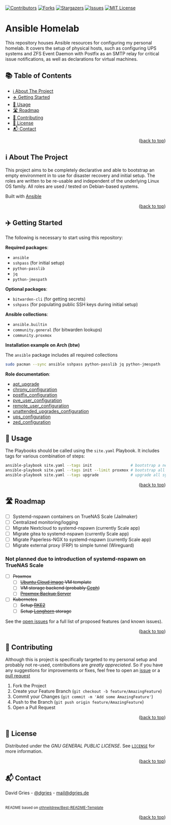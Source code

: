<a name="readme-top"></a>
[![Contributors][contributors-shield]][contributors-url]
[![Forks][forks-shield]][forks-url]
[![Stargazers][stars-shield]][stars-url]
[![Issues][issues-shield]][issues-url]
[![MIT License][license-shield]][license-url]
<!-- omit in toc -->
# Ansible Homelab

This repository houses Ansible resources for configuring my personal homelab.
It covers the setup of physical hosts, such as configuring UPS systems and ZFS Event
Daemon with Postfix as an SMTP relay for critical issue notifications, as well as
declarations for virtual machines.

<!-- omit in toc -->
## 📚 Table of Contents

- [ℹ️ About The Project](#ℹ️-about-the-project)
- [✈️ Getting Started](#️-getting-started)
- [📖 Usage](#-usage)
- [🛣 Roadmap](#-roadmap)
- [🤝 Contributing](#-contributing)
- [📜 License](#-license)
- [📬 Contact](#-contact)


<p align="right">(<a href="#readme-top">back to top</a>)</p>

## ℹ️ About The Project

This project aims to be completely declarative and able to bootstrap an empty environment
in to use for disaster recovery and initial setup. The roles are written to be re-usable
and independent of the underlying Linux OS family. All roles are used / tested on Debian-based
systems.

Built with [Ansible](https://www.ansible.com/)

<p align="right">(<a href="#readme-top">back to top</a>)</p>

## ✈️ Getting Started

The following is necessary to start using this repository:

**Required packages**:

- `ansible`
- `sshpass` (for initial setup)
- `python-passlib`
- `jq`
- `python-jmespath`

**Optional packages**:

- `bitwarden-cli` (for getting secrets)
- `sshpass` (for populating public SSH keys during initial setup)

**Ansible collections**:

- `ansible.builtin`
- `community.general` (for bitwarden lookups)
- `community.proxmox`

**Installation example on Arch (btw)**

The `ansible` package includes all required collections

```bash
sudo pacman --sync ansible sshpass python-passlib jq python-jmespath
```

**Role documentation**:

- [apt_upgrade](roles/apt_upgrade/README.md)
- [chrony_configuration](roles/chrony_configuration/README.md)
- [postfix_configuration](roles/postfix_configuration/README.md)
- [pve_user_configuration](roles/pve_user_configuration/README.md)
- [remote_user_configuration](roles/remote_user_configuration/README.md)
- [unattended_upgrades_configuration](roles/unattended_upgrades_configuration/README.md)
- [ups_configuration](roles/ups_configuration/README.md)
- [zed_configuration](roles/zed_configuration/README.md)

## 📖 Usage

The Playbooks should be called using the `site.yaml` Playbook. It includes tags
for various combination of steps:

```bash
ansible-playbook site.yaml --tags init                 # bootstrap a new environment
ansible-playbook site.yaml --tags init --limit proxmox # bootstrap all proxmox nodes environment
ansible-playbook site.yaml --tags upgrade              # upgrade all systems
```

<p align="right">(<a href="#readme-top">back to top</a>)</p>



<!-- ROADMAP -->
## 🛣 Roadmap

- [ ] Systemd-nspawn containers on TrueNAS Scale (Jailmaker)
- [ ] Centralized monitoring/logging
- [ ] Migrate Nextcloud to systemd-nspawn (currently Scale app)
- [ ] Migrate gitea to systemd-nspawn (currently Scale app)
- [ ] Migrate Paperless-NGX to systemd-nspawn (currently Scale app)
- [ ] Migrate external proxy (FRP) to simple tunnel (Wireguard)

### Not planned due to introduction of systemd-nspawn on TrueNAS Scale
- [ ] ~~Proxmox~~
    - [ ] ~~[Ubuntu Cloud image](https://cloud-images.ubuntu.com/) VM template~~
    - [ ] ~~VM storage backend (probably [Ceph](https://pve.proxmox.com/wiki/Deploy_Hyper-Converged_Ceph_Cluster))~~
    - [ ] ~~[Proxmox Backup Server](https://www.proxmox.com/de/proxmox-backup-server/uebersicht)~~
- [ ] ~~Kubernetes~~
    - [ ] ~~Setup [RKE2](https://docs.rke2.io/)~~
    - [ ] ~~Setup [Longhorn](https://longhorn.io/) storage~~

See the [open issues](https://github.com/justsomescripts/ansible-homelab/issues) for a full list of proposed features (and known issues).

<p align="right">(<a href="#readme-top">back to top</a>)</p>

## 🤝 Contributing

Although this is project is specifically targeted to my personal setup and probably
not re-used, contributions are *greatly appreciated*. So if you have any suggestions
for improvements or fixes, feel free to open an [issue](https://github.com/justsomescripts/ansible-homelab/issues) or a [pull request](https://github.com/justsomescripts/ansible-homelab/pulls)

1. Fork the Project
2. Create your Feature Branch (`git checkout -b feature/AmazingFeature`)
3. Commit your Changes (`git commit -m 'Add some AmazingFeature'`)
4. Push to the Branch (`git push origin feature/AmazingFeature`)
5. Open a Pull Request

<p align="right">(<a href="#readme-top">back to top</a>)</p>

## 📜 License

Distributed under the *GNU GENERAL PUBLIC LICENSE*. See [`LICENSE`](LICENSE) for more information.

<p align="right">(<a href="#readme-top">back to top</a>)</p>

## 📬 Contact

David Gries - [@dgries](https://www.linkedin.com/in/dgries/) - mail@dgries.de


<br><sup>README based on [othneildrew/Best-README-Template](https://github.com/othneildrew/Best-README-Template/tree/master)</sup>

<p align="right">(<a href="#readme-top">back to top</a>)</p>

[contributors-shield]: https://img.shields.io/github/contributors/justsomescripts/ansible-homelab.svg?style=for-the-badge
[contributors-url]: https://github.com/justsomescripts/ansible-homelab/graphs/contributors
[forks-shield]: https://img.shields.io/github/forks/justsomescripts/ansible-homelab.svg?style=for-the-badge
[forks-url]: https://github.com/justsomescripts/ansible-homelab/network/members
[stars-shield]: https://img.shields.io/github/stars/justsomescripts/ansible-homelab.svg?style=for-the-badge
[stars-url]: https://github.com/justsomescripts/ansible-homelab/stargazers
[issues-shield]: https://img.shields.io/github/issues/justsomescripts/ansible-homelab.svg?style=for-the-badge
[issues-url]: https://github.com/justsomescripts/ansible-homelab/issues
[license-shield]: https://img.shields.io/github/license/justsomescripts/ansible-homelab.svg?style=for-the-badge
[license-url]: https://github.com/justsomescripts/ansible-homelab/blob/main/LICENSE
